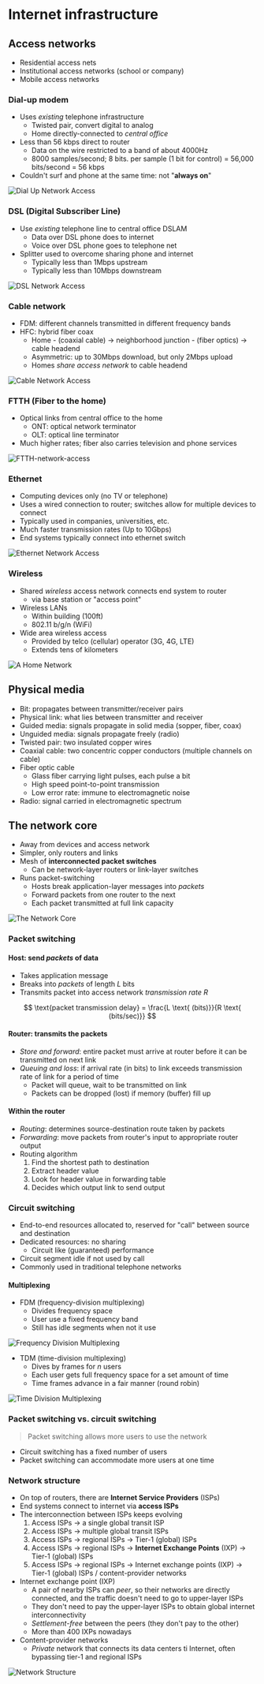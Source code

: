 # Internet infrastructure

## Access networks

- Residential access nets
- Institutional access networks (school or company)
- Mobile access networks

### Dial-up modem

- Uses *existing* telephone infrastructure
	- Twisted pair, convert digital to analog
	- Home directly-connected to *central office*
- Less than 56 kbps direct to router
	- Data on the wire restricted to a band of about 4000Hz
	- 8000 samples/second; 8 bits. per sample (1 bit for control) = 56,000 bits/second = 56 kbps
- Couldn't surf and phone at the same time: not "**always on**"

![Dial Up Network Access](./figures/dial-up-network-access.png)

### DSL (Digital Subscriber Line)

- Use *existing* telephone line to central office DSLAM
	- Data over DSL phone does to internet
	- Voice over DSL phone goes to telephone net
- Splitter used to overcome sharing phone and internet
	- Typically less than 1Mbps upstream
	- Typically less than 10Mbps downstream

![DSL Network Access](./figures/dsl-network-access.png)

### Cable network

- FDM: different channels transmitted in different frequency bands
- HFC: hybrid fiber coax
	- Home - (coaxial cable) -> neighborhood junction - (fiber optics) -> cable headend
	- Asymmetric: up to 30Mbps download, but only 2Mbps upload
	- Homes *share access network* to cable headend

![Cable Network Access](./figures/cable-network-access.png)

### FTTH (Fiber to the home)

- Optical links from central office to the home
	- ONT: optical network terminator
	- OLT: optical line terminator
- Much higher rates; fiber also carries television and phone services

![FTTH-network-access](./figures/ftth-network-access.png)

### Ethernet

- Computing devices only (no TV or telephone)
- Uses a wired connection to router; switches allow for multiple devices to connect
- Typically used in companies, universities, etc.
- Much faster transmission rates (Up to 10Gbps)
- End systems typically connect into ethernet switch

![Ethernet Network Access](./figures/ethernet-network-access.png)

### Wireless

- Shared *wireless* access network connects end system to router
	- via base station or "access point"
- Wireless LANs
	- Within building (100ft)
	- 802.11 b/g/n (WiFi)
- Wide area wireless access
	- Provided by telco (cellular) operator (3G, 4G, LTE)
	- Extends tens of kilometers

![A Home Network](./figures/a-home-network.png)

## Physical media

- Bit: propagates between transmitter/receiver pairs
- Physical link: what lies between transmitter and receiver
- Guided media: signals propagate in solid media (sopper, fiber, coax)
- Unguided media: signals propagate freely (radio)
- Twisted pair: two insulated copper wires
- Coaxial cable: two concentric copper conductors (multiple channels on cable)
- Fiber optic cable
	- Glass fiber carrying light pulses, each pulse a bit
	- High speed point-to-point transmission
	- Low error rate: immune to electromagnetic noise
- Radio: signal carried in electromagnetic spectrum

## The network core

- Away from devices and access network
- Simpler, only routers and links
- Mesh of **interconnected packet switches**
	- Can be network-layer routers or link-layer switches
- Runs packet-switching
	- Hosts break application-layer messages into *packets*
	- Forward packets from one router to the next
	- Each packet transmitted at full link capacity

![The Network Core](./figures/the-network-core.png)

### Packet switching

#### Host: send *packets* of data

- Takes application message
- Breaks into *packets* of length $L$ bits
- Transmits packet into access network *transmission rate* $R$

$$
	\text{packet transmission delay} = \frac{L \text{ (bits)}}{R \text{ (bits/sec)}}
$$

#### Router: transmits the packets

- *Store and forward*: entire packet must arrive at router before it can be transmitted on next link
- *Queuing and loss*: if arrival rate (in bits) to link exceeds transmission rate of link for a period of time
	- Packet will queue, wait to be transmitted on link
	- Packets can be dropped (lost) if memory (buffer) fill up

#### Within the router

- *Routing*: determines source-destination route taken by packets
- *Forwarding*: move packets from router's input to appropriate router output
- Routing algorithm
	1) Find the shortest path to destination
	2) Extract header value
	3) Look for header value in forwarding table
	4) Decides which output link to send output

### Circuit switching

- End-to-end resources allocated to, reserved for "call" between source and destination
- Dedicated resources: no sharing
	- Circuit like (guaranteed) performance
- Circuit segment idle if not used by call
- Commonly used in traditional telephone networks

#### Multiplexing

- FDM (frequency-division multiplexing)
	- Divides frequency space
	- User use a fixed frequency band
	- Still has idle segments when not it use

![Frequency Division Multiplexing](./figures/frequency-division-multiplexing.png)

- TDM (time-division multiplexing)
	- Dives by frames for $n$ users
	- Each user gets full frequency space for a set amount of time
	- Time frames advance in a fair manner (round robin)

![Time Division Multiplexing](./figures/time-division-multiplexing.png)

### Packet switching vs. circuit switching

> Packet switching allows more users to use the network

- Circuit switching has a fixed number of users
- Packet switching can accommodate more users at one time

### Network structure

- On top of routers, there are **Internet Service Providers** (ISPs)
- End systems connect to internet via **access ISPs**
- The interconnection between ISPs keeps evolving
	1) Access ISPs -> a single global transit ISP
	2) Access ISPs -> multiple global transit ISPs
	3) Access ISPs -> regional ISPs -> Tier-1 (global) ISPs
	4) Access ISPs -> regional ISPs -> **Internet Exchange Points** (IXP) -> Tier-1 (global) ISPs
	5) Access ISPs -> regional ISPs -> Internet exchange points (IXP) -> Tier-1 (global) ISPs / content-provider networks
- Internet exchange point (IXP)
	- A pair of nearby ISPs can *peer*, so their networks are directly connected, and the traffic doesn't need to go to upper-layer ISPs
	- They don't need to pay the upper-layer ISPs to obtain global internet interconnectivity
	- *Settlement-free* between the peers (they don't pay to the other)
	- More than 400 IXPs nowadays
- Content-provider networks
	- *Private* network that connects its data centers ti Internet, often bypassing tier-1 and regional ISPs

![Network Structure](./figures/network-structure.png)